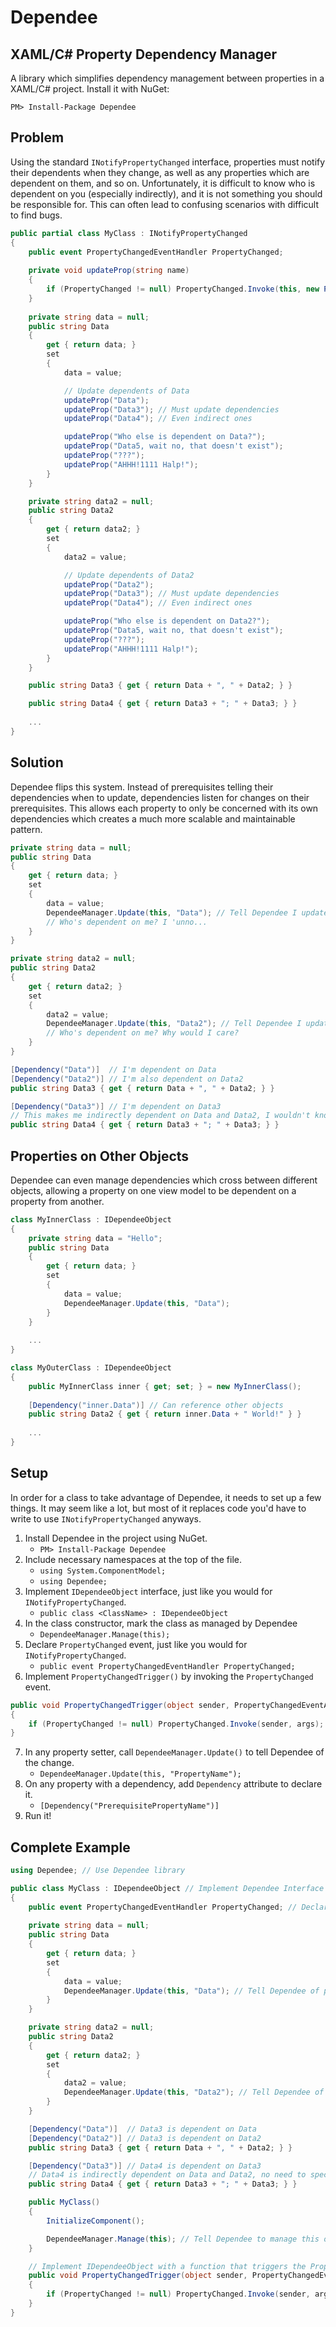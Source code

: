 Dependee
==============

XAML/C# Property Dependency Manager
--------------

A library which simplifies dependency management between properties in a XAML/C# project. Install it with NuGet:

    PM> Install-Package Dependee

Problem
--------------

Using the standard `INotifyPropertyChanged` interface, properties must notify their dependents when they change, as well as any properties which are dependent on them, and so on. Unfortunately, it is difficult to know who is dependent on you (especially indirectly), and it is not something you should be responsible for. This can often lead to confusing scenarios with difficult to find bugs.

```csharp
public partial class MyClass : INotifyPropertyChanged
{
    public event PropertyChangedEventHandler PropertyChanged;
    
    private void updateProp(string name)
    {
        if (PropertyChanged != null) PropertyChanged.Invoke(this, new PropertyChangedEventArgs(name));
    }
    
    private string data = null;
    public string Data
    {
        get { return data; }
        set
        {
            data = value;

            // Update dependents of Data
            updateProp("Data");
            updateProp("Data3"); // Must update dependencies
            updateProp("Data4"); // Even indirect ones

            updateProp("Who else is dependent on Data?");
            updateProp("Data5, wait no, that doesn't exist");
            updateProp("???");
            updateProp("AHHH!1111 Halp!");
        }
    }

    private string data2 = null;
    public string Data2
    {
        get { return data2; }
        set
        {
            data2 = value;

            // Update dependents of Data2
            updateProp("Data2");
            updateProp("Data3"); // Must update dependencies
            updateProp("Data4"); // Even indirect ones

            updateProp("Who else is dependent on Data2?");
            updateProp("Data5, wait no, that doesn't exist");
            updateProp("???");
            updateProp("AHHH!1111 Halp!");
        }
    }

    public string Data3 { get { return Data + ", " + Data2; } }

    public string Data4 { get { return Data3 + "; " + Data3; } }
	
	...
}
```

Solution
--------------

Dependee flips this system. Instead of prerequisites telling their dependencies when to update, dependencies listen for changes on their prerequisites. This allows each property to only be concerned with its own dependencies which creates a much more scalable and maintainable pattern.

```csharp
private string data = null;
public string Data
{
    get { return data; }
    set
    {
        data = value;
        DependeeManager.Update(this, "Data"); // Tell Dependee I updated
        // Who's dependent on me? I 'unno...
    }
}

private string data2 = null;
public string Data2
{
    get { return data2; }
    set
    {
        data2 = value;
        DependeeManager.Update(this, "Data2"); // Tell Dependee I updated
        // Who's dependent on me? Why would I care?
    }
}

[Dependency("Data")]  // I'm dependent on Data
[Dependency("Data2")] // I'm also dependent on Data2
public string Data3 { get { return Data + ", " + Data2; } }

[Dependency("Data3")] // I'm dependent on Data3
// This makes me indirectly dependent on Data and Data2, I wouldn't know or care though...
public string Data4 { get { return Data3 + "; " + Data3; } }
```

Properties on Other Objects
--------------

Dependee can even manage dependencies which cross between different objects, allowing a property on one view model to be dependent on a property from another.

```csharp
class MyInnerClass : IDependeeObject
{
    private string data = "Hello";
    public string Data
    {
        get { return data; }
        set
        {
            data = value;
            DependeeManager.Update(this, "Data");
        }
    }
	
    ...
}

class MyOuterClass : IDependeeObject
{
    public MyInnerClass inner { get; set; } = new MyInnerClass();
    
    [Dependency("inner.Data")] // Can reference other objects
    public string Data2 { get { return inner.Data + " World!" } }
	
    ...
}
```

Setup
--------------

In order for a class to take advantage of Dependee, it needs to set up a few things. It may seem like a lot, but most of it replaces code you'd have to write to use `INotifyPropertyChanged` anyways.

1. Install Dependee in the project using NuGet.
    * `PM> Install-Package Dependee`
2. Include necessary namespaces at the top of the file.
    * `using System.ComponentModel;`
    * `using Dependee;`
3. Implement `IDependeeObject` interface, just like you would for `INotifyPropertyChanged`.
    * `public class <ClassName> : IDependeeObject`
4. In the class constructor, mark the class as managed by Dependee
    * `DependeeManager.Manage(this);`
5. Declare `PropertyChanged` event, just like you would for `INotifyPropertyChanged`.
    * `public event PropertyChangedEventHandler PropertyChanged;`
6. Implement `PropertyChangedTrigger()` by invoking the `PropertyChanged` event.
```csharp
public void PropertyChangedTrigger(object sender, PropertyChangedEventArgs args)
{
	if (PropertyChanged != null) PropertyChanged.Invoke(sender, args);
}
```
7. In any property setter, call `DependeeManager.Update()` to tell Dependee of the change.
    * `DependeeManager.Update(this, "PropertyName");`
8. On any property with a dependency, add `Dependency` attribute to declare it.
    * `[Dependency("PrerequisitePropertyName")]`
9. Run it!

Complete Example
--------------

```csharp
using Dependee; // Use Dependee library

public class MyClass : IDependeeObject // Implement Dependee Interface
{
    public event PropertyChangedEventHandler PropertyChanged; // Declare PropertyChanged event
    
    private string data = null;
    public string Data
    {
        get { return data; }
        set
        {
            data = value;
            DependeeManager.Update(this, "Data"); // Tell Dependee of property update
        }
    }

    private string data2 = null;
    public string Data2
    {
        get { return data2; }
        set
        {
            data2 = value;
            DependeeManager.Update(this, "Data2"); // Tell Dependee of property update
        }
    }

    [Dependency("Data")]  // Data3 is dependent on Data
    [Dependency("Data2")] // Data3 is dependent on Data2
    public string Data3 { get { return Data + ", " + Data2; } }

    [Dependency("Data3")] // Data4 is dependent on Data3
    // Data4 is indirectly dependent on Data and Data2, no need to specify
    public string Data4 { get { return Data3 + "; " + Data3; } }

    public MyClass()
    {
        InitializeComponent();

        DependeeManager.Manage(this); // Tell Dependee to manage this object
    }

    // Implement IDependeeObject with a function that triggers the PropertyChanged event
    public void PropertyChangedTrigger(object sender, PropertyChangedEventArgs args)
    {
        if (PropertyChanged != null) PropertyChanged.Invoke(sender, args);
    }
}
```